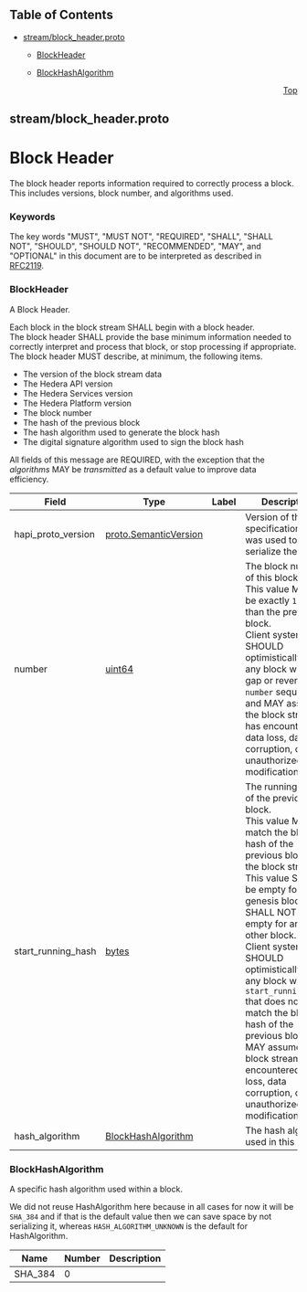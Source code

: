 ## Table of Contents

- [stream/block_header.proto](#stream_block_header-proto)
    - [BlockHeader](#com-hedera-hapi-block-stream-BlockHeader)
  
    - [BlockHashAlgorithm](#com-hedera-hapi-block-stream-BlockHashAlgorithm)
  



<a name="stream_block_header-proto"></a>
<p align="right"><a href="#top">Top</a></p>

## stream/block_header.proto
# Block Header
The block header reports information required to correctly process a block.  This includes
versions, block number, and algorithms used.

### Keywords
The key words "MUST", "MUST NOT", "REQUIRED", "SHALL", "SHALL NOT",
"SHOULD", "SHOULD NOT", "RECOMMENDED", "MAY", and "OPTIONAL" in this
document are to be interpreted as described in [RFC2119](https://www.ietf.org/rfc/rfc2119).


<a name="com-hedera-hapi-block-stream-BlockHeader"></a>

### BlockHeader
A Block Header.

Each block in the block stream SHALL begin with a block header.<br/>
The block header SHALL provide the base minimum information needed to correctly interpret
and process that block, or stop processing if appropriate.<br/>
The block header MUST describe, at minimum, the following items.
 - The version of the block stream data
 - The Hedera API version
 - The Hedera Services version
 - The Hedera Platform version
 - The block number
 - The hash of the previous block
 - The hash algorithm used to generate the block hash
 - The digital signature algorithm used to sign the block hash

All fields of this message are REQUIRED, with the exception that the _algorithms_ MAY
be _transmitted_ as a default value to improve data efficiency.


| Field | Type | Label | Description |
| ----- | ---- | ----- | ----------- |
| hapi_proto_version | [proto.SemanticVersion](#proto-SemanticVersion) |  | Version of the HAPI specification that was used to serialize the block. |
| number | [uint64](#uint64) |  | The block number of this block.<br/> This value MUST be exactly `1` more than the previous block.<br/> Client systems SHOULD optimistically reject any block with a gap or reverse in `number` sequence, and MAY assume the block stream has encountered data loss, data corruption, or unauthorized modification. |
| start_running_hash | [bytes](#bytes) |  | The running hash of the previous block.<br/> This value MUST match the block hash of the previous block in the block stream.<br/> This value SHALL be empty for the genesis block, and SHALL NOT be empty for any other block.<br/> Client systems SHOULD optimistically reject any block with a `start_running_hash` that does not match the block hash of the previous block and MAY assume the block stream has encountered data loss, data corruption, or unauthorized modification. |
| hash_algorithm | [BlockHashAlgorithm](#com-hedera-hapi-block-stream-BlockHashAlgorithm) |  | The hash algorithm used in this block. |





 <!-- end messages -->


<a name="com-hedera-hapi-block-stream-BlockHashAlgorithm"></a>

### BlockHashAlgorithm
A specific hash algorithm used within a block.

We did not reuse HashAlgorithm here because in all cases for now it will be `SHA_384` and
if that is the default value then we can save space by not serializing it, whereas
`HASH_ALGORITHM_UNKNOWN` is the default for HashAlgorithm.

| Name | Number | Description |
| ---- | ------ | ----------- |
| SHA_384 | 0 |  |


 <!-- end enums -->

 <!-- end HasExtensions -->

 <!-- end services -->



